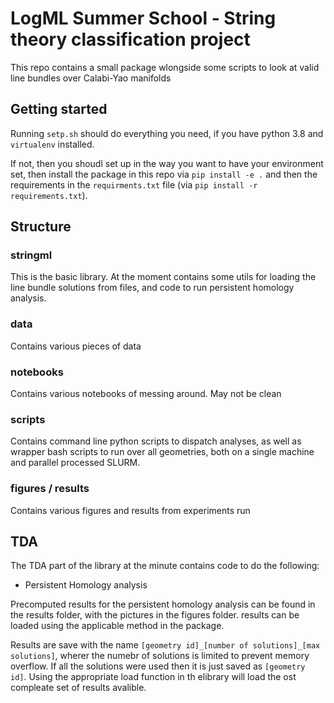 # LogML Summer School - String theory classification project

This repo contains a small package wlongside some scripts to look at valid line bundles over Calabi-Yao manifolds

## Getting started
Running `setp.sh` should do everything you need, if you have python 3.8 and `virtualenv` installed. 

If not, then you shoudl set up in the way you want to have your environment set, then install the package in this repo via `pip install -e .` and then the requirements in the `requirments.txt` file (via `pip install -r requirements.txt`).

## Structure
### stringml
This is the basic library. At the moment contains some utils for loading the line bundle solutions from files, and code to run persistent homology analysis.

### data
Contains various pieces of data

### notebooks
Contains various notebooks of messing around. May not be clean

### scripts
Contains command line python scripts to dispatch analyses, as well as wrapper bash scripts to run over all geometries, both on a single machine and parallel processed SLURM.

### figures / results
Contains various figures and results from experiments run


## TDA
The TDA part of the library at the minute contains code to do the following:
- Persistent Homology analysis

Precomputed results for the persistent homology analysis can be found in the results folder, with the pictures in the figures folder. results can be loaded using the applicable method in the package.

Results are save with the name `[geometry id]_[number of solutions]_[max solutions]`, wherer the numebr of solutions is limited to prevent memory overflow. If all the solutions were used then it is just saved as `[geometry id]`. Using the appropriate load function in th elibrary will load the ost compleate set of results avalible. 